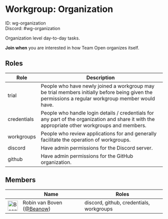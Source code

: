 <!-- GENERATED FILE, DON'T EDIT -->
# Workgroup: Organization
ID: wg-organization<br>
Discord: #wg-organization

Organization level day-to-day tasks.

**Join when** you are interested in how Team Open organizes itself.

## Roles

Role | Description
-|-
trial|People who have newly joined a workgroup may be trial members initially before being given the permissions a regular workgroup member would have.
credentials|People who handle login details / credentials for any part of the organization and share it with the appropriate other workgroups and members.
workgroups|People who review applications for and generally facilitate the operation of workgroups.
discord|Have admin permissions for the Discord server.
github|Have admin permissions for the GitHub organization.

## Members

&nbsp;|Name|Roles
-|-|-
<img src="https://avatars.githubusercontent.com/Beanow?v=4&s=32" width="32" height="32" alt="Beanow" />|Robin van Boven ([@Beanow](https://github.com/Beanow))|discord, github, credentials, workgroups
